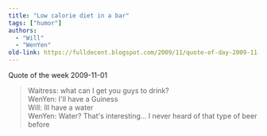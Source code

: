```yaml
---
title: "Low calorie diet in a bar"
tags: ["humor"]
authors:
  - "Will"
  - "WenYen"
old-link: https://fulldecent.blogspot.com/2009/11/quote-of-day-2009-11-01.html
---
```


Quote of the week 2009-11-01

> Waitress: what can I get you guys to drink?<br>
> WenYen: I'll have a Guiness<br>
> Will: Ill have a water<br>
> WenYen: Water? That's interesting... I never heard of that type of beer before
